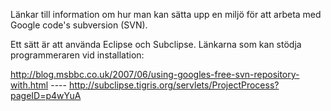 Länkar till information om hur man kan sätta upp en miljö för att arbeta med Google code's subversion (SVN).

Ett sätt är att använda Eclipse och Subclipse.
Länkarna som kan stödja programmeraren vid installation:

http://blog.msbbc.co.uk/2007/06/using-googles-free-svn-repository-with.html ----
http://subclipse.tigris.org/servlets/ProjectProcess?pageID=p4wYuA